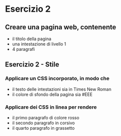 # Esercizio 2

## Creare una pagina web, contenente

- il titolo della pagina
- una intestazione di livello 1
- 4 paragrafi

## Esercizio 2 - Stile

### Applicare un CSS incorporato, in modo che

- il testo delle intestazioni sia in Times New
Roman
- il colore di sfondo della pagina sia #EEE

### Applicare dei CSS in linea per rendere

- il primo paragrafo di colore rosso
- il secondo paragrafo in corsivo
- il quarto paragrafo in grassetto
